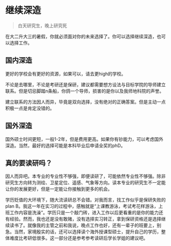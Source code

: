 # 继续深造
> 白天研究生，晚上研究死

在大二升大三的暑假，你就必须面对你的未来选择了。你可以选择继续深造，也可以选择工作。

## 国内深造
更好的学校会有更好的资源，如果可以，请去更high的学校。

不论是去哪里，不论是考研还是保研，建议都需要想方设法与目标学院的导师建立联系。但是切忌脚踏n条船，你鸽一个导师，损害的是你以及我师地科院的声誉。

建立联系的方法因人而异，毕竟是双向选择，没有绝对的正确答案。但是主动一点积极一点是肯定没错的。

## 国外深造
国外硕士时间更短，一般1-2年，但是费用更高。如果你有钞能力，可以考虑国外深造。当然，最好的选择可能是本科毕业后申请全奖的phD。

## 真的要读研吗？
因人而异吧。本专业的专业性不够强，即便读研了，可能依然专业性不够强。除非研究生方向转为测绘、卫星定位、遥感、气象等方向。读本专业的研究生不一定能让你的发展更好，但是一定能让你接触到更多的机会。

学历贬值的大环境下，随大流读研总不会错。对我而言，找工作似乎是保研失败的plan B。我这一年在实习的过程中，感触就是“上课教游泳，考试考花样游泳，上班工作内容是洗澡”。学历只是一个敲门砖，进入工作以后更看重的是你的能力还有经验。然而，我也还是没有敢赌，没有选择实习转正，拿到保研资格还是选择继续读书了。就像我的主管之前和我说，晚点工作也好，还有一辈子的班要上，别急。当然，家境殷实的话，还可以选择读个海外授课型硕士，提升自己的学历，整体难度比考研低很多。这一部分还是参考参考读研后学长学姐的建议吧。
